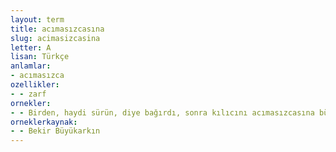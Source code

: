 ```yaml
---
layout: term
title: acımasızcasına
slug: acimasizcasina
letter: A
lisan: Türkçe
anlamlar:
- acımasızca
ozellikler:
- - zarf
ornekler:
- - Birden, haydi sürün, diye bağırdı, sonra kılıcını acımasızcasına bütün gücüyle kaldırıp indirdi.
orneklerkaynak:
- - Bekir Büyükarkın
---
```

